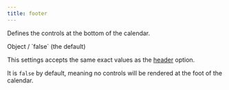 ```yaml
---
title: footer
---
```


Defines the controls at the bottom of the calendar.

<div class='spec' markdown='1'>
Object / `false` (the default)
</div>

This settings accepts the same exact values as the [header](header) option.

It is `false` by default, meaning no controls will be rendered at the foot of the calendar.
